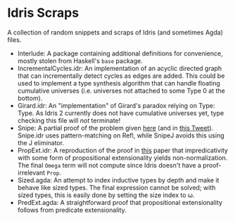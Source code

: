 # Idris Scraps

A collection of random snippets and scraps of Idris (and sometimes Agda) files.

* Interlude: A package containing additional definitions for convenience, mostly stolen from Haskell's `base` package.
* IncrementalCycles.idr: An implementation of an acyclic directed graph that can incrementally detect cycles as edges are added.
  This could be used to implement a type synthesis algorithm that can handle floating cumulative universes
  (i.e. universes not attached to some Type 0 at the bottom).
* Girard.idr: An "implementation" of Girard's paradox relying on Type: Type.
  As Idris 2 currently does not have cumulative universes yet, type checking this file will *not* terminate!
* Snipe: A partial proof of the problem given [here](https://sympa.inria.fr/sympa/arc/coq-club/2020-10/msg00010.html)
  (and in [this Tweet](https://twitter.com/TaliaRinger/status/1314805118299037696)).
  Snipe.idr uses pattern-matching on Refl, while SnipeJ avoids this using the J eliminator.
* PropExt.idr: A reproduction of the proof in [this](https://doi.org/10.23638/LMCS-16(2:14)2020) paper
  that impredicativity with some form of propositional extensionality yields non-normalization.
  The final `Omega` term will not compute since Idris doesn't have a proof-irrelevant `Prop`.
* Sized.agda: An attempt to index inductive types by depth and make it behave like sized types.
  The final expression cannot be solved; with sized types, this is easily done by setting the size index to ω.
* PredExt.agda: A straightforward proof that propositional extensionality follows from predicate extensionality.
